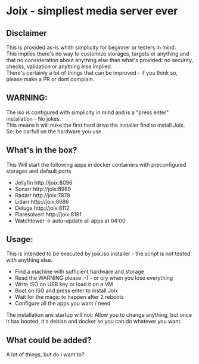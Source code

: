 # Joix - simpliest media server ever
## Disclaimer  
This is provided as-is whith simplicity for beginner or testers in mind.  
This implies there's no way to customize storages, targets or anything and that no consideration about anything else than what's provided: no security, checks, validation or anything else implied.  
There's certainly a lot of things that can be improved - if you think so, please make a PR or dont complain.  
## WARNING:
The iso is configured with simplicity in mind and is a "press enter" installation - No jokes.  
This means it will nuke the first hard drive the installer find to install Joix.
So: be carfull on the hardware you use  

## What's in the box?
This Will start the following apps in docker containers with preconfigured storages and default ports
- Jellyfin       http://joix:8096  
- Sonarr         http://joix:8989  
- Radarr         http://joix:7878  
- Lidarr         http://joix:8686  
- Deluge         http://joix:8112  
- Flaresolverr   http://joix:8191  
- Watchtower     -> auto-update all apps at 04:00  

## Usage:
This is intended to be executed by joix.iso installer - the script is not tested with anything else.

- Find a machine with sufficient hardware and storage
- Read the WARNING please :-) -  or cry when you lose everything
- Write ISO on USB key or load it on a VM
- Boot on ISO and press enter to install Joix
- Wait for the magic to happen after 2 reboots
- Configure all the apps you want / need

The installation ans startup will not: 
Allow you to change anything, but once it has booted, it's debian and docker so you can do whatever you want.

## What could be added?  
A lot of things, but do i want to?
